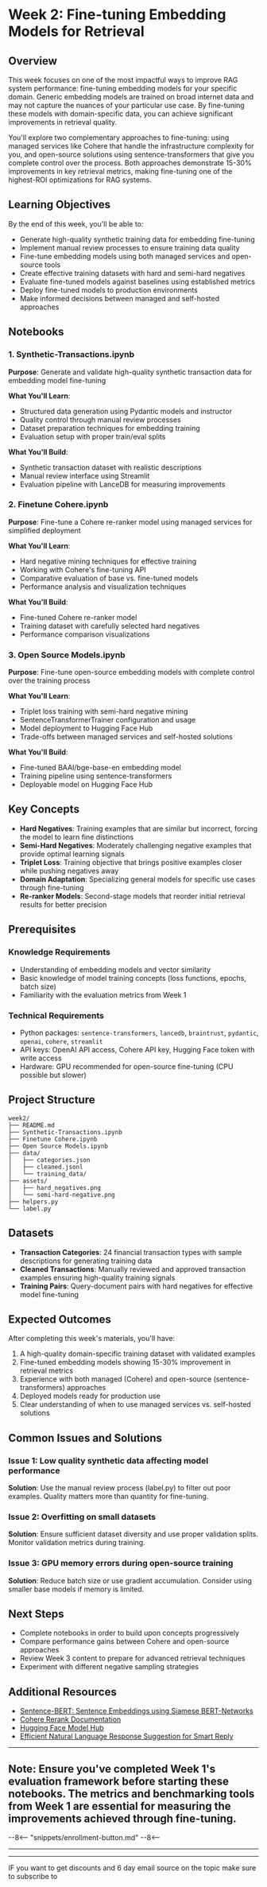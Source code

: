 # Week 2: Fine-tuning Embedding Models for Retrieval

## Overview

This week focuses on one of the most impactful ways to improve RAG system performance: fine-tuning embedding models for your specific domain. Generic embedding models are trained on broad internet data and may not capture the nuances of your particular use case. By fine-tuning these models with domain-specific data, you can achieve significant improvements in retrieval quality.

You'll explore two complementary approaches to fine-tuning: using managed services like Cohere that handle the infrastructure complexity for you, and open-source solutions using sentence-transformers that give you complete control over the process. Both approaches demonstrate 15-30% improvements in key retrieval metrics, making fine-tuning one of the highest-ROI optimizations for RAG systems.

## Learning Objectives

By the end of this week, you'll be able to:

- Generate high-quality synthetic training data for embedding fine-tuning
- Implement manual review processes to ensure training data quality
- Fine-tune embedding models using both managed services and open-source tools
- Create effective training datasets with hard and semi-hard negatives
- Evaluate fine-tuned models against baselines using established metrics
- Deploy fine-tuned models to production environments
- Make informed decisions between managed and self-hosted approaches

## Notebooks

### 1. Synthetic-Transactions.ipynb

**Purpose**: Generate and validate high-quality synthetic transaction data for embedding model fine-tuning

**What You'll Learn**:

- Structured data generation using Pydantic models and instructor
- Quality control through manual review processes
- Dataset preparation techniques for embedding training
- Evaluation setup with proper train/eval splits

**What You'll Build**:

- Synthetic transaction dataset with realistic descriptions
- Manual review interface using Streamlit
- Evaluation pipeline with LanceDB for measuring improvements

### 2. Finetune Cohere.ipynb

**Purpose**: Fine-tune a Cohere re-ranker model using managed services for simplified deployment

**What You'll Learn**:

- Hard negative mining techniques for effective training
- Working with Cohere's fine-tuning API
- Comparative evaluation of base vs. fine-tuned models
- Performance analysis and visualization techniques

**What You'll Build**:

- Fine-tuned Cohere re-ranker model
- Training dataset with carefully selected hard negatives
- Performance comparison visualizations

### 3. Open Source Models.ipynb

**Purpose**: Fine-tune open-source embedding models with complete control over the training process

**What You'll Learn**:

- Triplet loss training with semi-hard negative mining
- SentenceTransformerTrainer configuration and usage
- Model deployment to Hugging Face Hub
- Trade-offs between managed services and self-hosted solutions

**What You'll Build**:

- Fine-tuned BAAI/bge-base-en embedding model
- Training pipeline using sentence-transformers
- Deployable model on Hugging Face Hub

## Key Concepts

- **Hard Negatives**: Training examples that are similar but incorrect, forcing the model to learn fine distinctions
- **Semi-Hard Negatives**: Moderately challenging negative examples that provide optimal learning signals
- **Triplet Loss**: Training objective that brings positive examples closer while pushing negatives away
- **Domain Adaptation**: Specializing general models for specific use cases through fine-tuning
- **Re-ranker Models**: Second-stage models that reorder initial retrieval results for better precision

## Prerequisites

### Knowledge Requirements

- Understanding of embedding models and vector similarity
- Basic knowledge of model training concepts (loss functions, epochs, batch size)
- Familiarity with the evaluation metrics from Week 1

### Technical Requirements

- Python packages: `sentence-transformers`, `lancedb`, `braintrust`, `pydantic`, `openai`, `cohere`, `streamlit`
- API keys: OpenAI API access, Cohere API key, Hugging Face token with write access
- Hardware: GPU recommended for open-source fine-tuning (CPU possible but slower)

## Project Structure

```text
week2/
├── README.md
├── Synthetic-Transactions.ipynb
├── Finetune Cohere.ipynb
├── Open Source Models.ipynb
├── data/
│   ├── categories.json
│   ├── cleaned.jsonl
│   └── training_data/
├── assets/
│   ├── hard_negatives.png
│   └── semi-hard-negative.png
├── helpers.py
└── label.py
```

## Datasets

- **Transaction Categories**: 24 financial transaction types with sample descriptions for generating training data
- **Cleaned Transactions**: Manually reviewed and approved transaction examples ensuring high-quality training signals
- **Training Pairs**: Query-document pairs with hard negatives for effective model fine-tuning

## Expected Outcomes

After completing this week's materials, you'll have:

1. A high-quality domain-specific training dataset with validated examples
2. Fine-tuned embedding models showing 15-30% improvement in retrieval metrics
3. Experience with both managed (Cohere) and open-source (sentence-transformers) approaches
4. Deployed models ready for production use
5. Clear understanding of when to use managed services vs. self-hosted solutions

## Common Issues and Solutions

### Issue 1: Low quality synthetic data affecting model performance

**Solution**: Use the manual review process (label.py) to filter out poor examples. Quality matters more than quantity for fine-tuning.

### Issue 2: Overfitting on small datasets

**Solution**: Ensure sufficient dataset diversity and use proper validation splits. Monitor validation metrics during training.

### Issue 3: GPU memory errors during open-source training

**Solution**: Reduce batch size or use gradient accumulation. Consider using smaller base models if memory is limited.

## Next Steps

- Complete notebooks in order to build upon concepts progressively
- Compare performance gains between Cohere and open-source approaches
- Review Week 3 content to prepare for advanced retrieval techniques
- Experiment with different negative sampling strategies

## Additional Resources

- [Sentence-BERT: Sentence Embeddings using Siamese BERT-Networks](https://arxiv.org/abs/1908.10084)
- [Cohere Rerank Documentation](https://docs.cohere.com/docs/reranking)
- [Hugging Face Model Hub](https://huggingface.co/models)
- [Efficient Natural Language Response Suggestion for Smart Reply](https://arxiv.org/abs/1705.00652)

---

## **Note**: Ensure you've completed Week 1's evaluation framework before starting these notebooks. The metrics and benchmarking tools from Week 1 are essential for measuring the improvements achieved through fine-tuning.

--8<--
  "snippets/enrollment-button.md"
--8<--

---


---

IF you want to get discounts and 6 day email source on the topic make sure to subscribe to

<script async data-uid="010fd9b52b" src="https://fivesixseven.kit.com/010fd9b52b/index.js"></script>
